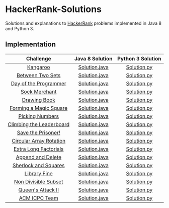 # HackerRank-Solutions

Solutions and explanations to [HackerRank](https://www.hackerrank.com) problems implemented in Java 8 and Python 3.

## Implementation

|  Challenge | Java 8 Solution |  Python 3 Solution |
|:-------------:|:--------------------:|:------------------------:|
|[Kangaroo](https://www.hackerrank.com/challenges/kangaroo/problem)| [Solution.java](https://github.com/alessandrobardini/HackerRank-Solutions/blob/master/All%20Tracks/Core%20CS/Algorithms/Implementation/Kangaroo/Solution.java) | [Solution.py](https://github.com/alessandrobardini/HackerRank-Solutions/blob/master/All%20Tracks/Core%20CS/Algorithms/Implementation/Kangaroo/Solution.py)
|[Between Two Sets](https://www.hackerrank.com/challenges/between-two-sets/problem)  | [Solution.java](https://github.com/alessandrobardini/HackerRank-Solutions/blob/master/All%20Tracks/Core%20CS/Algorithms/Implementation/Between%20Two%20Sets/Solution.java) | [Solution.py](https://github.com/alessandrobardini/HackerRank-Solutions/blob/master/All%20Tracks/Core%20CS/Algorithms/Implementation/Between%20Two%20Sets/Solution.py)
|[Day of the Programmer](https://www.hackerrank.com/challenges/day-of-the-programmer/problem)| [Solution.java](https://github.com/alessandrobardini/HackerRank-Solutions/blob/master/All%20Tracks/Core%20CS/Algorithms/Implementation/Day%20of%20the%20Programmer/Solution.java) | [Solution.py](https://github.com/alessandrobardini/HackerRank-Solutions/blob/master/All%20Tracks/Core%20CS/Algorithms/Implementation/Day%20of%20the%20Programmer/Solution.py)
|[Sock Merchant](https://www.hackerrank.com/challenges/sock-merchant/problem)| [Solution.java](https://github.com/alessandrobardini/HackerRank-Solutions/blob/master/All%20Tracks/Core%20CS/Algorithms/Implementation/Sock%20Merchant/Solution.java) | [Solution.py](https://github.com/alessandrobardini/HackerRank-Solutions/blob/master/All%20Tracks/Core%20CS/Algorithms/Implementation/Sock%20Merchant/Solution.py)
|[Drawing Book](https://www.hackerrank.com/challenges/drawing-book/problem)| [Solution.java](https://github.com/alessandrobardini/HackerRank-Solutions/blob/master/All%20Tracks/Core%20CS/Algorithms/Implementation/Drawing%20Book/Solution.java) | [Solution.py](https://github.com/alessandrobardini/HackerRank-Solutions/blob/master/All%20Tracks/Core%20CS/Algorithms/Implementation/Drawing%20Book/Solution.py)
|[Forming a Magic Square](https://www.hackerrank.com/challenges/magic-square-forming/problem)| [Solution.java](https://github.com/alessandrobardini/HackerRank-Solutions/blob/master/All%20Tracks/Core%20CS/Algorithms/Implementation/Forming%20a%20Magic%20Square/Solution.java) | [Solution.py](https://github.com/alessandrobardini/HackerRank-Solutions/blob/master/All%20Tracks/Core%20CS/Algorithms/Implementation/Forming%20a%20Magic%20Square/Solution.py)
|[Picking Numbers](https://www.hackerrank.com/challenges/picking-numbers/problem)| [Solution.java](https://github.com/alessandrobardini/HackerRank-Solutions/blob/master/All%20Tracks/Core%20CS/Algorithms/Implementation/Picking%20Numbers/Solution.java) | [Solution.py](https://github.com/alessandrobardini/HackerRank-Solutions/blob/master/All%20Tracks/Core%20CS/Algorithms/Implementation/Picking%20Numbers/Solution.py)
|[Climbing the Leaderboard](https://www.hackerrank.com/challenges/climbing-the-leaderboard/problem)| [Solution.java](https://github.com/alessandrobardini/HackerRank-Solutions/blob/master/All%20Tracks/Core%20CS/Algorithms/Implementation/Climbing%20the%20Leaderboard/Solution.java) | [Solution.py](https://github.com/alessandrobardini/HackerRank-Solutions/blob/master/All%20Tracks/Core%20CS/Algorithms/Implementation/Climbing%20the%20Leaderboard/Solution.py)
|[Save the Prisoner!](https://www.hackerrank.com/challenges/save-the-prisoner/problem)| [Solution.java](https://github.com/alessandrobardini/HackerRank-Solutions/blob/master/All%20Tracks/Core%20CS/Algorithms/Implementation/Save%20the%20Prisoner/Solution.java) | [Solution.py](https://github.com/alessandrobardini/HackerRank-Solutions/blob/master/All%20Tracks/Core%20CS/Algorithms/Implementation/Save%20the%20Prisoner/Solution.py)
|[Circular Array Rotation](https://www.hackerrank.com/challenges/circular-array-rotation/problem)| [Solution.java](https://github.com/alessandrobardini/HackerRank-Solutions/blob/master/All%20Tracks/Core%20CS/Algorithms/Implementation/Circular%20Array%20Rotation/Solution.java) | [Solution.py](https://github.com/alessandrobardini/HackerRank-Solutions/blob/master/All%20Tracks/Core%20CS/Algorithms/Implementation/Circular%20Array%20Rotation/Solution.py)
|[Extra Long Factorials](https://www.hackerrank.com/challenges/extra-long-factorials/problem)| [Solution.java](https://github.com/alessandrobardini/HackerRank-Solutions/blob/master/All%20Tracks/Core%20CS/Algorithms/Implementation/Extra%20Long%20Factorials/Solution.java) | [Solution.py](https://github.com/alessandrobardini/HackerRank-Solutions/blob/master/All%20Tracks/Core%20CS/Algorithms/Implementation/Extra%20Long%20Factorials/Solution.py)
|[Append and Delete](https://www.hackerrank.com/challenges/append-and-delete/problem)| [Solution.java](https://github.com/alessandrobardini/HackerRank-Solutions/blob/master/All%20Tracks/Core%20CS/Algorithms/Implementation/Append%20and%20Delete/Solution.java) | [Solution.py](https://github.com/alessandrobardini/HackerRank-Solutions/blob/master/All%20Tracks/Core%20CS/Algorithms/Implementation/Append%20and%20Delete/Solution.py)
|[Sherlock and Squares](https://www.hackerrank.com/challenges/sherlock-and-squares/problem)| [Solution.java](https://github.com/alessandrobardini/HackerRank-Solutions/blob/master/All%20Tracks/Core%20CS/Algorithms/Implementation/Sherlock%20and%20Squares/Solution.java) | [Solution.py](https://github.com/alessandrobardini/HackerRank-Solutions/blob/master/All%20Tracks/Core%20CS/Algorithms/Implementation/Sherlock%20and%20Squares/Solution.py)
|[Library Fine](https://www.hackerrank.com/challenges/library-fine/problem)| [Solution.java](https://github.com/alessandrobardini/HackerRank-Solutions/blob/master/All%20Tracks/Core%20CS/Algorithms/Implementation/Library%20Fine/Solution.java) | [Solution.py](https://github.com/alessandrobardini/HackerRank-Solutions/blob/master/All%20Tracks/Core%20CS/Algorithms/Implementation/Library%20Fine/Solution.py)
|[Non Divisible Subset](https://www.hackerrank.com/challenges/non-divisible-subset/problem)| [Solution.java](https://github.com/alessandrobardini/HackerRank-Solutions/blob/master/All%20Tracks/Core%20CS/Algorithms/Implementation/Non%20Divisible%20Subset/Solution.java) | [Solution.py](https://github.com/alessandrobardini/HackerRank-Solutions/blob/master/All%20Tracks/Core%20CS/Algorithms/Implementation/Non%20Divisible%20Subset/Solution.py)
|[Queen's Attack II](https://www.hackerrank.com/challenges/queens-attack-2/problem)| [Solution.java](https://github.com/alessandrobardini/HackerRank-Solutions/blob/master/All%20Tracks/Core%20CS/Algorithms/Implementation/Queen's%20Attack%20II/Solution.java) | [Solution.py](https://github.com/alessandrobardini/HackerRank-Solutions/blob/master/All%20Tracks/Core%20CS/Algorithms/Implementation/Queen's%20Attack%20II/Solution.py)
|[ACM ICPC Team](https://www.hackerrank.com/challenges/acm-icpc-team/problem)| [Solution.java](https://github.com/alessandrobardini/HackerRank-Solutions/blob/master/All%20Tracks/Core%20CS/Algorithms/Implementation/ACM%20ICPC%20Team/Solution.java) | [Solution.py](https://github.com/alessandrobardini/HackerRank-Solutions/blob/master/All%20Tracks/Core%20CS/Algorithms/Implementation/ACM%20ICPC%20Team/Solution.py)







